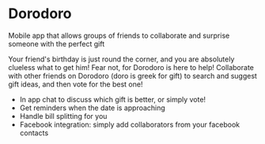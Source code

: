 # Dorodoro
Mobile app that allows groups of friends to collaborate and surprise someone with the perfect gift

Your friend's birthday is just round the corner, and you are absolutely clueless what to get him! Fear not, for Dorodoro is here to help! Collaborate with other friends on Dorodoro (doro is greek for gift) to search and suggest gift ideas, and then vote for the best one! 
* In app chat to discuss which gift is better, or simply vote!
* Get reminders when the date is approaching
* Handle bill splitting for you
* Facebook integration: simply add collaborators from your facebook contacts
